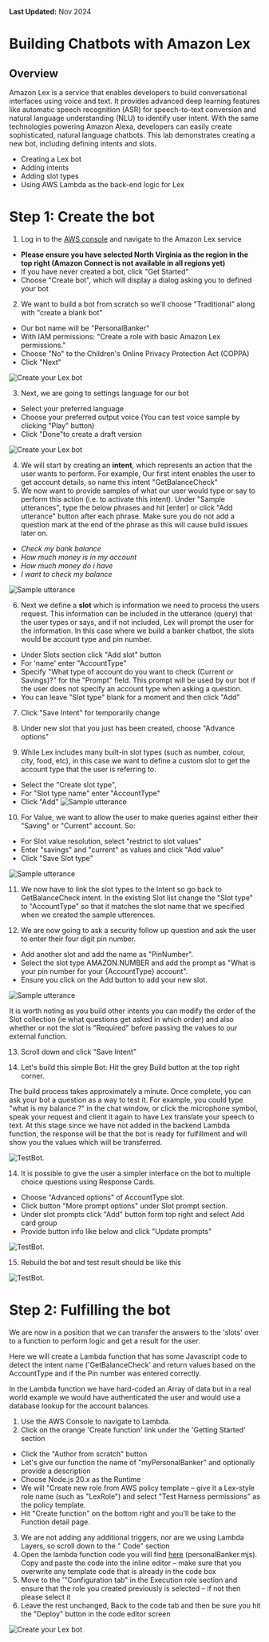 **Last Updated:** Nov 2024

# Building Chatbots with Amazon Lex

## Overview

Amazon Lex is a service that enables developers to build conversational interfaces using voice and text. It provides advanced deep learning features like automatic speech recognition (ASR) for speech-to-text conversion and natural language understanding (NLU) to identify user intent. With the same technologies powering Amazon Alexa, developers can easily create sophisticated, natural language chatbots. This lab demonstrates creating a new bot, including defining intents and slots.

- Creating a Lex bot
- Adding intents
- Adding slot types
- Using AWS Lambda as the back-end logic for Lex

# Step 1: Create the bot

1. Log in to the [AWS console](https://console.aws.amazon.com/lex/home) and navigate to the Amazon Lex service
- **Please ensure you have selected North Virginia as the region in the top right (Amazon Connect is not available in all regions yet)**
- If you have never created a bot, click &quot;Get Started&quot;
- Choose &quot;Create bot&quot;, which will display a dialog asking you to defined your bot
2. We want to build a bot from scratch so we'll choose &quot;Traditional&quot; along with &quot;create a blank bot&quot;
- Our bot name will be &quot;PersonalBanker&quot;
- With IAM permissions: "Create a role with basic Amazon Lex permissions."
- Choose &quot;No&quot; to the Children&#39;s Online Privacy Protection Act (COPPA)
- Click &quot;Next&quot;

![Create your Lex bot](images/picture_01.png)

3. Next, we are going to settings language for our bot
- Select your preferred language
- Choose your preferred output voice (You can test voice sample by clicking &quot;Play&quot; button)
- Click &quot;Done&quot;to create a draft version

![Create your Lex bot](images/picture_02.png)

4. We will start by creating an **intent**, which represents an action that the user wants to perform. For example, Our first intent enables the user to get account details, so name this intent &quot;GetBalanceCheck&quot; 
5. We now want to provide samples of what our user would type or say to perform this action (i.e. to activate this intent). Under &quot;Sample utterances&quot;, type the below phrases and hit [enter] or click &quot;Add utterance&quot; button after each phrase. Make sure you do not add a question mark at the end of the phrase as this will cause build issues later on.
- _Check my bank balance_
- _How much money is in my account_
- _How much money do i have_
- _I want to check my balance_

![Sample utterance](images/picture_03.png)

6. Next we define a **slot** which is information we need to process the users request. This information can be included in the utterance (query) that the user types or says, and if not included, Lex will prompt the user for the information. In this case where we build a banker chatbot, the slots would be account type and pin number.

- Under Slots section click &quot;Add slot&quot; button
- For &#39;name&#39; enter &quot;AccountType&quot; 
- Specify &quot;What type of account do you want to check (Current or Savings)?&quot; for the &quot;Prompt&quot; field. This prompt will be used by our bot if the user does not specify an account type when asking a question.
- You can leave  &quot;Slot type&quot; blank for a moment and then click &quot;Add&quot;

7. Click &quot;Save Intent&quot; for temporarily change

8. Under new slot that you just has been created, choose &quot;Advance options&quot;

9. While Lex includes many built-in slot types (such as number, colour, city, food, etc), in this case we want to define a custom slot to get the account type that the user is referring to.

- Select the &quot;Create slot type&quot;, 
- For &quot;Slot type name&quot; enter &quot;AccountType&quot; 
- Click &quot;Add&quot;
![Sample utterance](images/picture_04.png)


10. For Value, we want to allow the user to make queries against either their &quot;Saving&quot; or &quot;Current&quot; account. So:
- For Slot value resolution, select &quot;restrict to slot values&quot;
- Enter &quot;savings&quot; and &quot;current&quot; as values and click &quot;Add value&quot;
- Click &quot;Save Slot type&quot;

![Sample utterance](images/picture_06.png)

<!-- TODO -->
11. We now have to link the slot types to the Intent so go back to GetBalanceCheck intent. In the existing Slot list change the &quot;Slot type&quot; to &quot;AccountType&quot; so that it matches the slot name that we specified when we created the sample utterences.

12. We are now going to ask a security follow up question and ask the user to enter their four digit pin number.
- Add another slot and add the name as &quot;PinNumber&quot;.
- Select the slot type AMAZON.NUMBER and add the prompt as &quot;What is your pin number for your {AccountType} account&quot;. 
- Ensure you click on the Add button to add your new slot.

![Sample utterance](images/picture_07.png)

It is worth noting as you build other intents you can modify the order of the Slot collection (ie what questions get asked in which order) and also whether or not the slot is "Required" before passing the values to our external function.

13.  Scroll down and click &quot;Save Intent&quot;


14. Let&#39;s build this simple Bot: Hit the grey Build button at the top right corner. 

The build process takes approximately a minute. Once complete, you can ask your bot a question as a way to test it. For example, you could type &quot;what is my balance
?&quot; in the chat window, or click the microphone symbol, speak your request and client it again to have Lex translate your speech to text. At this stage since we have not added in the backend Lambda function, the response will be that the bot is ready for fulfillment and will show you the values which will be transferred.

![TestBot](images/picture_08.png).

14. It is possible to give the user a simpler interface on the bot to multiple choice questions using Response Cards. 
- Choose &quot;Advanced options&quot; of AccountType slot. 
- Click button &quot;More prompt options&quot; under Slot prompt section. 
- Under slot prompts click &quot;Add&quot; button form top right and select Add card group
- Provide button info like below and click &quot;Update prompts&quot;

![TestBot](images/picture_09.png).

15. Rebuild the bot and test result should be like this

![TestBot](images/picture_10.png).

# Step 2: Fulfilling the bot

We are now in a position that we can transfer the answers to the 'slots' over to a function to perform logic and get a result for the user.

Here we will create a Lambda function that has some Javascript code to detect the intent name (&#39;GetBalanceCheck&#39; and return values based on the AccountType and if the Pin number was entered correctly.

In the Lambda function we have hard-coded an Array of data but in a real world example we would have authenticated the user and would use a database lookup for the account balances.

1. Use the AWS Console to navigate to Lambda.
2. Click on the orange &#39;Create function&#39; link under the &#39;Getting Started&#39; section
- Click the &quot;Author from scratch&quot; button
- Let&#39;s give our function the name of &quot;myPersonalBanker&quot; and optionally provide a description
- Choose Node.js 20.x as the Runtime
- We will &quot;Create new role from AWS policy template – give it a Lex-style role name (such as &quot;LexRole&quot;) and select &quot;Test Harness permissions&quot; as the policy template.
- Hit &quot;Create function&quot; on the bottom right and you&#39;ll be take to the Function detail page.  

3. We are not adding any additional triggers, nor are we using Lambda Layers, so scroll down to the &quot; Code&quot; section
4. Open the lambda function code you will find [here](./personalBanker.mjs) (personalBanker.mjs). Copy and paste the code into the inline editor – make sure that you overwrite any template code that is already in the code box
5. Move to the &#39;&quot;Configuration tab&quot; in the Execution role section and ensure that the role you created previously is selected – if not then please select it
6. Leave the rest unchanged, Back to the code tab and then be sure you hit the &quot;Deploy&quot; button in the code editor screen

![Create your Lex bot](images/picture_11.png)
